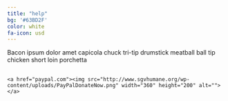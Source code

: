 ```yaml
---
title: "help"
bg: '#63BD2F'
color: white
fa-icon: usd
---
```


Bacon ipsum dolor amet capicola chuck tri-tip drumstick meatball ball tip chicken short loin porchetta

## <div class="icontain">
    <a href="paypal.com"><img src="http://www.sgvhumane.org/wp-content/uploads/PayPalDonateNow.png" width="360" height="200" alt=""></a>
    
</div>

